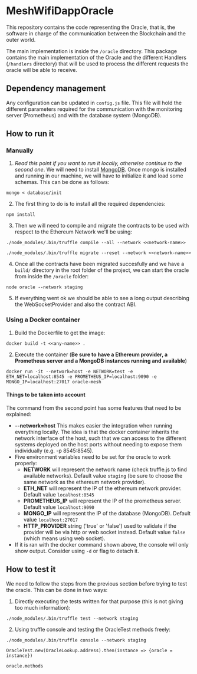 # MeshWifiDappOracle

This repository contains the code representing the Oracle, that is, the software in charge of the communication between the Blockchain and the outer world.

The main implementation is inside the `/oracle` directory. This package contains the main implementation of the Oracle and the different Handlers (`/handlers` directory) that will be used to process the different requests the oracle will be able to receive.

## Dependency management

Any configuration can be updated in `config.js` file. This file will hold the different parameters required for the communication with the monitoring server (Prometheus) and with the database system (MongoDB).

## How to run it

### Manually

1. _Read this point if you want to run it locally, otherwise continue to the second one_. We will need to install [MongoDB](https://docs.mongodb.com/manual/installation/). Once mongo is installed and running in our machine, we will have to initialize it and load some schemas. This can be done as follows:

```
mongo < database/init
```

2. The first thing to do is to install all the required dependencies:

```
npm install
```

3. Then we will need to compile and migrate the contracts to be used with respect to the Ethereum Network we'll be using:

```
./node_modules/.bin/truffle compile --all --network <<network-name>>

./node_modules/.bin/truffle migrate --reset --network <<network-name>>
```

4. Once all the contracts have been migrated succesfully and we have a `build/` directory in the root folder of the project, we can start the oracle from inside the `/oracle` folder:

```
node oracle --network staging
```

5. If everything went ok we should be able to see a long output describing the WebSocketProvider and also the contract ABI.

### Using a Docker container

1. Build the Dockerfile to get the image:

```
docker build -t <<any-name>> .
```

2. Execute the container (**Be sure to have a Ethereum provider, a Prometheus server and a MongoDB instances running and available**)

```
docker run -it --network=host -e NETWORK=test -e ETH_NET=localhost:8545 -e PROMETHEUS_IP=localhost:9090 -e MONGO_IP=localhost:27017 oracle-mesh
```

#### Things to be taken into account
The command from the second point has some features that need to be explained:
- **--network=host** This makes easier the integration when running everything locally. The idea is that the docker container inherits the network interface of the host, such that we can access to the different systems deployed on the host ports without needing to expose them individually (e.g. -p 8545:8545).
- Five environment variables need to be set for the oracle to work properly:
    - **NETWORK** will represent the network name (check truffle.js to find available networks). Default value `staging` (be sure to choose the same network as the ethereum network provider).
    - **ETH_NET** will represent the IP of the ethereum network provider. Default value `localhost:8545`
    - **PROMETHEUS_IP** will represent the IP of the prometheus server. Default value `localhost:9090`
    - **MONGO_IP** will represent the IP of the database (MongoDB). Default value `localhost:27017`
    - **HTTP_PROVIDER** string ('true' or 'false') used to validate if the provider will be via http or web socket instead. Default value `false` (which means using web socket).
- If it is ran with the docker command shown above, the console will only show output. Consider using `-d` or flag to detach it.

## How to test it

We need to follow the steps from the previous section before trying to test the oracle. This can be done in two ways:

1. Directly executing the tests written for that purpose (this is not giving too much information):

```
./node_modules/.bin/truffle test --network staging
```

2. Using truffle console and testing the OracleTest methods freely:

```
./node_modules/.bin/truffle console --network staging

OracleTest.new(OracleLookup.address).then(instance => {oracle = instance})

oracle.methods
```